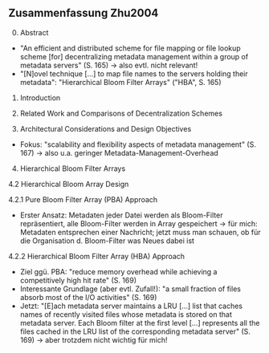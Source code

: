 Zusammenfassung Zhu2004
-----------------------

0. Abstract 

- "An efficient and distributed scheme for file mapping or file lookup scheme [for] decentralizing metadata management within a group of metadata servers" (S. 165) -> also evtl. nicht relevant!
- "[N]ovel technique [...] to map file names to the servers holding their metadata": "Hierarchical Bloom Filter Arrays" ("HBA", S. 165)

1. Introduction 

2. Related Work and Comparisons of Decentralization Schemes

3. Architectural Considerations and Design Objectives 

- Fokus: "scalability and flexibility aspects of metadata management" (S. 167) -> also u.a. geringer Metadata-Management-Overhead 

4. Hierarchical Bloom Filter Arrays 

4.2 Hierarchical Bloom Array Design 

4.2.1 Pure Bloom Filter Array (PBA) Approach

- Erster Ansatz: Metadaten jeder Datei werden als Bloom-Filter repräsentiert, alle Bloom-Filter werden in Array gespeichert -> für mich: Metadaten entsprechen einer Nachricht; jetzt muss man schauen, ob für die Organisation d. Bloom-Filter was Neues dabei ist 

4.2.2 Hierarchical Bloom Filter Array (HBA) Approach

- Ziel ggü. PBA: "reduce memory overhead while achieving a competitively high hit rate" (S. 169)
- Interessante Grundlage (aber evtl. Zufall!): "a small fraction of files absorb most of the I/O activities" (S. 169)
- Jetzt: "[E]ach metadata server maintains a LRU [...] list that caches names of recently visited files whose metadata is stored on that metadata server. Each Bloom filter at the first level [...] represents all the files cached in the LRU list of the corresponding metadata server" (S. 169) -> aber trotzdem nicht wichtig für mich!